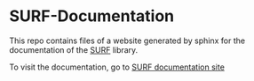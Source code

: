 # SURF-Documentation

This repo contains files of a website generated by sphinx for the documentation of the [SURF](https://github.com/NHERI-SimCenter/SURF) library. 

To visit the documentation, go to [SURF documentation site](https://NHERI-SimCenter.github.io/SURF-Documentation/)


